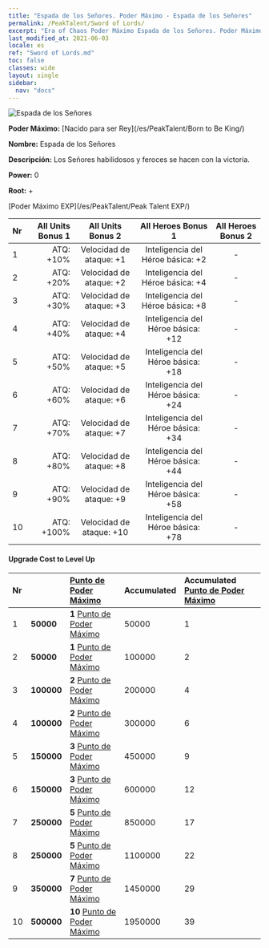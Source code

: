```yaml
---
title: "Espada de los Señores. Poder Máximo - Espada de los Señores"
permalink: /PeakTalent/Sword of Lords/
excerpt: "Era of Chaos Poder Máximo Espada de los Señores. Poder Máximo Espada de los Señores. Espada de los Señores"
last_modified_at: 2021-06-03
locale: es
ref: "Sword of Lords.md"
toc: false
classes: wide
layout: single
sidebar:
  nav: "docs"
---
```


  ![Espada de los Señores](/images/pt/talent_4301.png)

  **Poder Máximo:** [Nacido para ser Rey](/es/PeakTalent/Born to Be King/)

  **Nombre:** Espada de los Señores

  **Descripción:** Los Señores habilidosos y feroces se hacen con la victoria.

  **Power:** 0

  **Root:** +

  [Poder Máximo EXP](/es/PeakTalent/Peak Talent EXP/)

  | Nr | All Units Bonus 1 | All Units Bonus 2 | All Heroes Bonus 1 | All Heroes Bonus 2 |
  |:---|--------------:|:-------------:|:-------------:|:-------------:|
  | 1 | ATQ: +10% | Velocidad de ataque: +1 | Inteligencia del Héroe básica: +2 | - |
  | 2 | ATQ: +20% | Velocidad de ataque: +2 | Inteligencia del Héroe básica: +4 | - |
  | 3 | ATQ: +30% | Velocidad de ataque: +3 | Inteligencia del Héroe básica: +8 | - |
  | 4 | ATQ: +40% | Velocidad de ataque: +4 | Inteligencia del Héroe básica: +12 | - |
  | 5 | ATQ: +50% | Velocidad de ataque: +5 | Inteligencia del Héroe básica: +18 | - |
  | 6 | ATQ: +60% | Velocidad de ataque: +6 | Inteligencia del Héroe básica: +24 | - |
  | 7 | ATQ: +70% | Velocidad de ataque: +7 | Inteligencia del Héroe básica: +34 | - |
  | 8 | ATQ: +80% | Velocidad de ataque: +8 | Inteligencia del Héroe básica: +44 | - |
  | 9 | ATQ: +90% | Velocidad de ataque: +9 | Inteligencia del Héroe básica: +58 | - |
  | 10 | ATQ: +100% | Velocidad de ataque: +10 | Inteligencia del Héroe básica: +78 | - |


#### Upgrade Cost to Level Up

  | Nr | <i class="fas fa-coins"/> | [Punto de Poder Máximo](/ItemsES/con_934/) | Accumulated <i class="fas fa-coins"/> | Accumulated [Punto de Poder Máximo](/ItemsES/con_934/) |
  |:---|:--------------|:-------------|:-------------|:-------------|
  | 1 | **50000** | **1** [Punto de Poder Máximo](/ItemsES/con_934/) | 50000 | 1 |
  | 2 | **50000** | **1** [Punto de Poder Máximo](/ItemsES/con_934/) | 100000 | 2 |
  | 3 | **100000** | **2** [Punto de Poder Máximo](/ItemsES/con_934/) | 200000 | 4 |
  | 4 | **100000** | **2** [Punto de Poder Máximo](/ItemsES/con_934/) | 300000 | 6 |
  | 5 | **150000** | **3** [Punto de Poder Máximo](/ItemsES/con_934/) | 450000 | 9 |
  | 6 | **150000** | **3** [Punto de Poder Máximo](/ItemsES/con_934/) | 600000 | 12 |
  | 7 | **250000** | **5** [Punto de Poder Máximo](/ItemsES/con_934/) | 850000 | 17 |
  | 8 | **250000** | **5** [Punto de Poder Máximo](/ItemsES/con_934/) | 1100000 | 22 |
  | 9 | **350000** | **7** [Punto de Poder Máximo](/ItemsES/con_934/) | 1450000 | 29 |
  | 10 | **500000** | **10** [Punto de Poder Máximo](/ItemsES/con_934/) | 1950000 | 39 |
